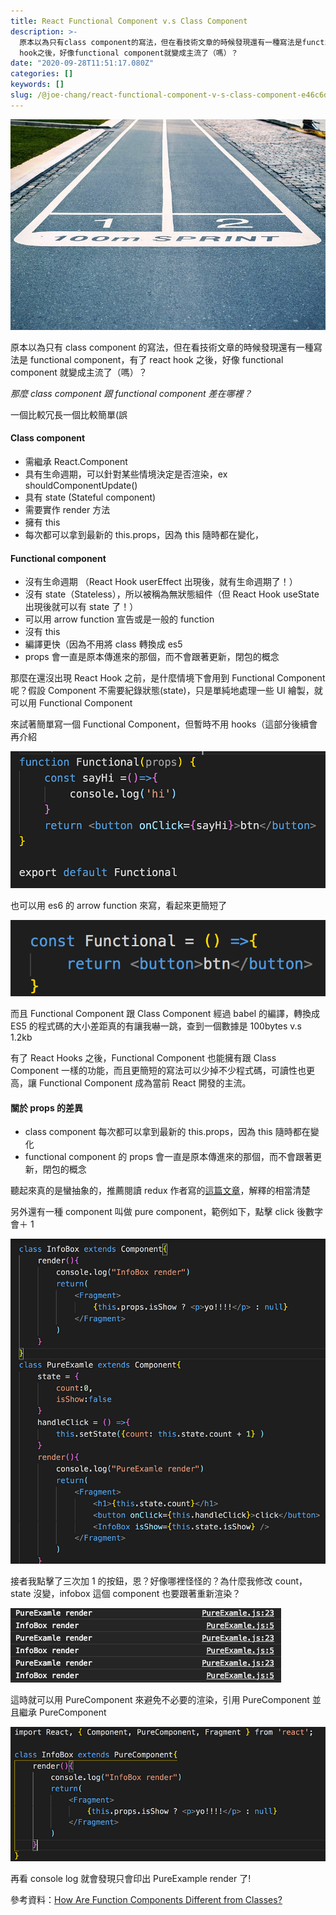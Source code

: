 ```yaml
---
title: React Functional Component v.s Class Component
description: >-
  原本以為只有class component的寫法，但在看技術文章的時候發現還有一種寫法是functional component，有了react
  hook之後，好像functional component就變成主流了（嗎）？
date: "2020-09-28T11:51:17.080Z"
categories: []
keywords: []
slug: /@joe-chang/react-functional-component-v-s-class-component-e46c6dc5a319
---
```


![](/img/1__gDyJGYcAAuUNDoI0kH9JEQ.jpeg)

原本以為只有 class component 的寫法，但在看技術文章的時候發現還有一種寫法是 functional component，有了 react hook 之後，好像 functional component 就變成主流了（嗎）？

_那麼 class component 跟 functional component 差在哪裡？_

一個比較冗長一個比較簡單(誤

#### Class component

- 需繼承 React.Component
- 具有生命週期，可以針對某些情境決定是否渲染，ex shouldComponentUpdate()
- 具有 state (Stateful component)
- 需要實作 render 方法
- 擁有 this
- 每次都可以拿到最新的 this.props，因為 this 隨時都在變化，

#### Functional component

- 沒有生命週期 （React Hook userEffect 出現後，就有生命週期了！）
- 沒有 state（Stateless），所以被稱為無狀態組件（但 React Hook useState 出現後就可以有 state 了！）
- 可以用 arrow function 宣告或是一般的 function
- 沒有 this
- 編譯更快（因為不用將 class 轉換成 es5
- props 會一直是原本傳進來的那個，而不會跟著更新，閉包的概念

那麼在還沒出現 React Hook 之前，是什麼情境下會用到 Functional Component 呢？假設 Component 不需要紀錄狀態(state)，只是單純地處理一些 UI 繪製，就可以用 Functional Component

來試著簡單寫一個 Functional Component，但暫時不用 hooks（這部分後續會再介紹

![](/img/1__ns72GIoOf__hNJE2z5Nx7SQ.png)

也可以用 es6 的 arrow function 來寫，看起來更簡短了

![](/img/1__x2SRvQeA2EpX90v4ZUKmDA.png)

而且 Functional Component 跟 Class Component 經過 babel 的編譯，轉換成 ES5 的程式碼的大小差距真的有讓我嚇一跳，查到一個數據是 100bytes v.s 1.2kb

有了 React Hooks 之後，Functional Component 也能擁有跟 Class Component 一樣的功能，而且更簡短的寫法可以少掉不少程式碼，可讀性也更高，讓 Functional Component 成為當前 React 開發的主流。

#### 關於 props 的差異

- class component 每次都可以拿到最新的 this.props，因為 this 隨時都在變化
- functional component 的 props 會一直是原本傳進來的那個，而不會跟著更新，閉包的概念

聽起來真的是蠻抽象的，推薦閱讀 redux 作者寫的[這篇文章](https://overreacted.io/how-are-function-components-different-from-classes/)，解釋的相當清楚

另外還有一種 component 叫做 pure component，範例如下，點擊 click 後數字會＋ 1

![](/img/1__lcZdIbRwYUQSSyfIa3nR__Q.png)

接者我點擊了三次加 1 的按鈕，恩？好像哪裡怪怪的？為什麼我修改 count，state 沒變，infobox 這個 component 也要跟著重新渲染？

![](/img/1__SxloQJO5NvrgiN1uNyvCoQ.png)

這時就可以用 PureComponent 來避免不必要的渲染，引用 PureComponent 並且繼承 PureComponent

![](/img/1__o6YbjWNOKta8__qtLp__g7NA.png)

再看 console log 就會發現只會印出 PureExample render 了!

參考資料：[How Are Function Components Different from Classes?](https://overreacted.io/how-are-function-components-different-from-classes/)
